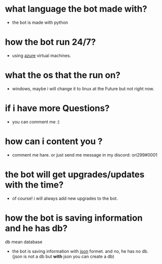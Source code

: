 # what language the bot made with?
- the bot is made with python 

# how the bot run 24/7? 
- using [azure](https://azure.microsoft.com/en-us/) virtual machines.

# what the os that the run on?
- windows, maybe i will change it to linux at the Future but not right now.

# if i have more Questions?
- you can comment me :)

# how can i content you ?
- comment me hare. or just send me message in my discord: ori299#0001

# the bot will get upgrades/updates with the time?
- of course! i will always add new upgrades to the bot.

# how the bot is saving information and he has db?
db mean database
- the bot is saving information with [json](https://en.wikipedia.org/wiki/JSON) formet. and no, he has no db. (json is not a db but **with** json you can create a db)
